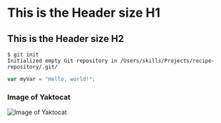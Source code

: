 # This is the Header size H1
## This is the Header size H2

```
$ git init
Initialized empty Git repository in /Users/skills/Projects/recipe-repository/.git/
```

``` javascript
var myVar = "Hello, world!";
```

### Image of Yaktocat
![Image of Yaktocat](https://octodex.github.com/images/yaktocat.png)

